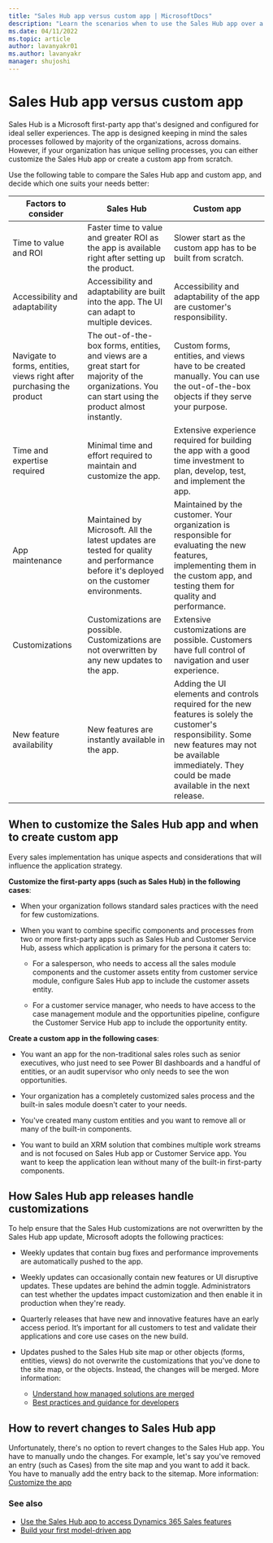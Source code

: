 ```yaml
---
title: "Sales Hub app versus custom app | MicrosoftDocs"
description: "Learn the scenarios when to use the Sales Hub app over a custom app and vice versa."
ms.date: 04/11/2022
ms.topic: article
author: lavanyakr01
ms.author: lavanyakr
manager: shujoshi
---
```


# Sales Hub app versus custom app

Sales Hub is a Microsoft first-party app that's designed and configured for ideal seller experiences. The app is designed keeping in mind the sales processes followed by majority of the organizations, across domains. However, if your organization has unique selling processes, you can either customize the Sales Hub app or create a custom app from scratch. 

Use the following table to compare the Sales Hub app and custom app, and decide which one suits your needs better: 

| **Factors to consider**                                                      | **Sales Hub**                                                                                                                                | **Custom app**                                                                                                                                                                                                   |
|-----------------------------------------------------------------------|----------------------------------------------------------------------------------------------------------------------------------------------|------------------------------------------------------------------------------------------------------------------------------------------------------------------------------------------------------------------|
| Time to value and ROI                                                 | Faster time to value and greater ROI as the app is available right after setting up the product.                                             | Slower start as the custom app has to be built from scratch.                                                                                                                                                     |
| Accessibility and adaptability                                        | Accessibility and adaptability are built into the app. The UI can adapt to multiple devices.                                                 | Accessibility and adaptability of the app are customer's responsibility.                                                                                                                                         |
| Navigate to forms, entities, views right after purchasing the product | The out-of-the-box forms, entities, and views are a great start for majority of the organizations. You can start using the product almost instantly. | Custom forms, entities, and views have to be created manually. You can use the out-of-the-box objects if they serve your purpose.                                                                                                                                                         |
| Time and expertise required                                           | Minimal time and effort required to maintain and customize the app.                                                                          | Extensive experience required for building the app with a good time investment to plan, develop, test, and implement the app.                                                                                   |
| App maintenance                                                       | Maintained by Microsoft. All the latest updates are tested for quality and performance before it's deployed on the customer environments.    | Maintained by the customer. Your organization is responsible for evaluating the new features, implementing them in the custom app, and testing them for quality and performance.                                 |
| Customizations                                                        | Customizations are possible. Customizations are not overwritten by any new updates to the app.                            | Extensive customizations are possible. Customers have full control of navigation and user experience.                                                                                                                          |
| New feature availability                                              | New features are instantly available in the app.                                                                                             | Adding the UI elements and controls required for the new features is solely the customer's responsibility. Some new features may not be available immediately. They could be made available in the next release. |

## When to customize the Sales Hub app and when to create custom app

Every sales implementation has unique aspects and considerations that will influence the application strategy.

**Customize the first-party apps (such as Sales Hub) in the following cases**:

- When your organization follows standard sales practices with the need for few customizations.

- When you want to combine specific components and processes from two or more first-party apps such as Sales Hub and Customer Service Hub, assess which application is primary for the persona it caters  to:

    - For a salesperson, who needs to access all the sales module components and the customer assets entity from customer service module, configure Sales Hub app to include the customer assets entity.

    - For a customer service manager, who needs to have access to the case management module and  the opportunities pipeline, configure the Customer Service Hub app to include the opportunity entity.

**Create a custom app in the following cases**:

- You want an app for the non-traditional sales roles such as senior executives, who just need to see Power BI dashboards and a handful of entities, or an audit supervisor who only needs to see the won opportunities.

- Your organization has a completely customized sales process and the built-in sales module doesn't cater to your needs. 
- You've created many custom entities and you want to remove all or many of the built-in components. 
- You want to build an XRM solution that combines multiple work streams and is not focused on Sales Hub app or Customer Service app. You want to keep the application lean without many of the built-in first-party components.

## How Sales Hub app releases handle customizations

To help ensure that the Sales Hub customizations are not overwritten by the Sales Hub app update, Microsoft adopts the following practices:

- Weekly updates that contain bug fixes and performance improvements are automatically pushed to the app. 

- Weekly updates can occasionally contain new features or UI disruptive updates. These updates are behind the admin toggle. Administrators can test whether the updates impact customization and then enable it in production when they're ready. 

- Quarterly releases that have new and innovative features have an early access period. It’s important for all customers to test and validate their applications and core use cases on the new build. 

- Updates pushed to the Sales Hub site map or other objects (forms, entities, views) do not overwrite the customizations that you've done to the site map, or the objects. Instead, the changes will be merged. More information: 
    - [Understand how managed solutions are merged](/power-platform/alm/how-managed-solutions-merged)
    - [Best practices and guidance for developers](/power-apps/developer/data-platform/best-practices/)

## How to revert changes to Sales Hub app

Unfortunately, there's no option to revert changes to the Sales Hub app. You have to manually undo the changes. For example, let's say you've removed an entry (such as Cases) from the site map and you want to add it back. You have to manually add the entry back to the sitemap. More information: [Customize the app](manage-app.md#customize-the-app)

### See also
- [Use the Sales Hub app to access Dynamics 365 Sales features](intro-saleshub.md)
- [Build your first model-driven app](/power-apps/maker/model-driven-apps/build-first-model-driven-app)